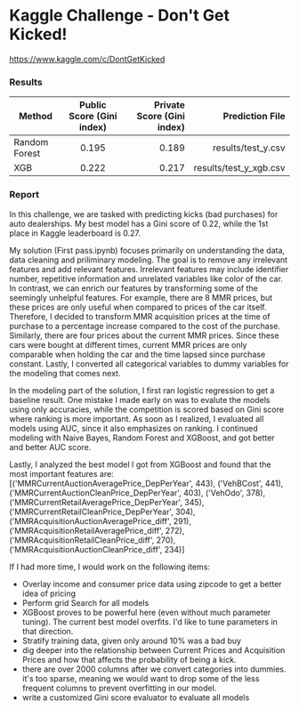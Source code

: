 # Kaggle Challenge - Don't Get Kicked!
https://www.kaggle.com/c/DontGetKicked

### Results
| Method        | Public Score (Gini index)          | Private Score (Gini index) | Prediction File |
| ------------- |:-------------:| -----:| ----:|
| Random Forest | 0.195 | 0.189 | results/test_y.csv |
| XGB      		| 0.222      | 0.217 | results/test_y_xgb.csv |


### Report

In this challenge, we are tasked with predicting kicks (bad purchases) for auto dealerships. My best model has a Gini score of 0.22, while the 1st place in Kaggle leaderboard is 0.27.

My solution (First pass.ipynb) focuses primarily on understanding the data, data cleaning and priliminary modeling. The goal is to remove any irrelevant features and add relevant features. Irrelevant features may include identifier number, repetitive information and unrelated variables like color of the car. In contrast, we can enrich our features by transforming some of the seemingly unhelpful features. For example, there are 8 MMR prices, but these prices are only useful when compared to prices of the car itself. Therefore, I decided to transform MMR acquisition prices at the time of purchase to a percentage increase compared to the cost of the purchase. Similarly, there are four prices about the current MMR prices. Since these cars were bought at different times, current MMR prices are only comparable when holding the car and the time lapsed since purchase constant. Lastly, I converted all categorical variables to dummy variables for the modeling that comes next.

In the modeling part of the solution, I first ran logistic regression to get a baseline result. One mistake I made early on was to evalute the models using only accuracies, while the competition is scored based on Gini score where ranking is more important. As soon as I realized, I evaluated all models using AUC, since it also emphasizes on ranking. I continued modeling with Naive Bayes, Random Forest and XGBoost, and got better and better AUC score.

Lastly, I analyzed the best model I got from XGBoost and found that the most important features are:
[('MMRCurrentAuctionAveragePrice_DepPerYear', 443),
 ('VehBCost', 441),
 ('MMRCurrentAuctionCleanPrice_DepPerYear', 403),
 ('VehOdo', 378),
 ('MMRCurrentRetailAveragePrice_DepPerYear', 345),
 ('MMRCurrentRetailCleanPrice_DepPerYear', 304),
 ('MMRAcquisitionAuctionAveragePrice_diff', 291),
 ('MMRAcquisitionRetailAveragePrice_diff', 272),
 ('MMRAcquisitionRetailCleanPrice_diff', 270),
 ('MMRAcquisitionAuctionCleanPrice_diff', 234)]

 If I had more time, I would work on the following items:

- Overlay income and consumer price data using zipcode to get a better idea of pricing
- Perform grid Search for all models
- XGBoost proves to be powerful here (even without much parameter tuning). The current best model overfits. I'd like to tune parameters in that direction.
- Stratify training data, given only around 10% was a bad buy
- dig deeper into the relationship between Current Prices and Acquisition Prices and how that affects the probability of being a kick. 
- there are over 2000 columns after we convert categories into dummies. it's too sparse, meaning we would want to drop some of the less frequent columns to prevent overfitting in our model.
- write a customized Gini score evaluator to evaluate all models
